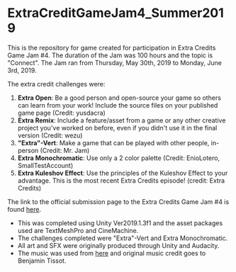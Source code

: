 # ExtraCreditGameJam4_Summer2019
This is the repository for game created for participation in Extra Credits Game Jam #4.  The duration of the Jam was 100 hours and the topic is "Connect".  The Jam ran from Thursday, May 30th, 2019 to Monday, June 3rd, 2019.

The extra credit challenges were:
1. **Extra Open**: Be a good person and open-source your game so others can learn from your work! Include the source files on your published game page (Credit: yusdacra)
2. **Extra Remix**: Include a feature/asset from a game or any other creative project you've worked on before, even if you didn't use it in the final version (Credit: wezu)
3. **"Extra"-Vert**: Make a game that can be played with other people, in-person (Credit: Mr. Jam)
4. **Extra Monochromatic**: Use only a 2 color palette (Credit: EnioLotero, SmallTestAccount)
5. **Extra Kuleshov Effect**: Use the principles of the Kuleshov Effect to your advantage. This is the most recent Extra Credits episode! (credit: Extra Credits)

The link to the official submission page to the Extra Credits Game Jam #4 is found [here](https://itch.io/jam/extra-credits-game-jam-4/rate/432818).

- This was completed using Unity Ver2019.1.3f1 and the asset packages used are TextMeshPro and CineMachine.
- The challenges completed were "Extra"-Vert and Extra Monochromatic.
- All art and SFX were originally produced through Unity and Audacity.
- The music was used from [here](https://www.bensound.com/) and original music credit goes to Benjamin Tissot.
